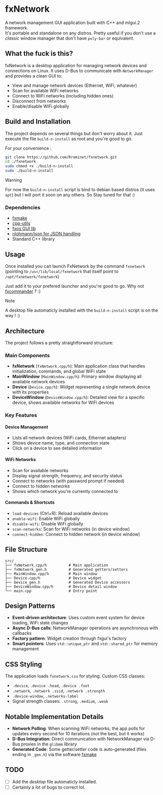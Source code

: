 # fxNetwork

A network management GUI application built with C++ and mlgui.2 framework.  
It's portable and standalone on any distros. Pretty useful if you don't use a *classic* window manager that don't have `poly-bar` or equivalent.

## What the fuck is this?

fxNetwork is a desktop application for managing network devices and connections on Linux. It uses D-Bus to communicate with `NetworkManager` and provides a clean GUI to:

- View and manage network devices (Ethernet, WiFi, whatever)
- Scan for available WiFi networks
- Connect to WiFi networks (including hidden ones)
- Disconnect from networks
- Enable/disable WiFi globally

## Build and Installation

The project depends on several things but don't worry about it. 
Just execute the file `build-n-install` as root and you're good to go. 

For your convenience : 
```bash
git clone https://github.com/Rrominet/fxnetwork.git
cd ./fxnetwork
sudo chmod +x ./build-n-install
sudo ./build-n-install
```
> [!WARNING]
> For now the `build-n-install` script is bind to debian based distros (it uses `apt`) but I will port it soon on any others.
> So Stay tuned for that :)

### Dependencies

- [fxmake](https://github.com/Rrominet/py-utils/tree/main/build)
- [cpp-utils](https://github.com/Rrominet/cpp-utils)
- [fxos GUI lib](https://github.com/Rrominet/fxos_gui-lib)
- [nlohmann/json for JSON handling](https://github.com/nlohmann/json)
- Standard C++ library


## Usage 

Once installed you can launch FxNetwork by the command `fxnetwork` (pointing to `/usr/lib/local/fxnetwork` that itself point to `/opt/fxnetwork/fxnetwork`)

Just add it to your prefered launcher and you're good to go.
Why not [fxcommander](https://github.com/Rrominet/fxcommander.git) ? :)

> [!NOTE]
> A desktop file automaticly installed with the `build-n-install` script is on the way ! :)

## Architecture

The project follows a pretty straightforward structure:

### Main Components

- **fxNetwork** (`fxNetwork.cpp/h`): Main application class that handles initialization, commands, and global WiFi state
- **MainWindow** (`MainWindow.cpp/h`): Primary window displaying all available network devices
- **Device** (`Device.cpp/h`): Widget representing a single network device with its properties
- **DeviceWindow** (`DeviceWindow.cpp/h`): Detailed view for a specific device, shows available networks for WiFi devices

### Key Features

#### Device Management
- Lists all network devices (WiFi cards, Ethernet adapters)
- Shows device name, type, and connection state
- Click on a device to see detailed information

#### WiFi Networks
- Scan for available networks
- Display signal strength, frequency, and security status
- Connect to networks (with password prompt if needed)
- Connect to hidden networks
- Shows which network you're currently connected to

#### Commands & Shortcuts
- `load-devices` (Ctrl+R): Reload available devices
- `enable-wifi`: Enable WiFi globally
- `disable-wifi`: Disable WiFi globally
- `scan-networks`: Scan for WiFi networks (in device window)
- `connect-hidden`: Connect to hidden network (in device window)

## File Structure

```
src/
├── fxNetwork.cpp/h          # Main application
├── fxNetwork_gen.h          # Generated getters/setters
├── MainWindow.cpp/h         # Main window
├── Device.cpp/h             # Device widget
├── Device_gen.h             # Generated Device accessors
├── DeviceWindow.cpp/h       # Device detail window
└── main.cpp                 # Entry point
```

## Design Patterns

- **Event-driven architecture**: Uses custom event system for device loading, WiFi state changes
- **Async D-Bus calls**: NetworkManager operations are asynchronous with callbacks
- **Factory pattern**: Widget creation through fxgui's factory
- **Smart pointers**: Uses `std::unique_ptr` and `std::shared_ptr` for memory management

## CSS Styling

The application loads `fxnetwork.css` for styling. Custom CSS classes:
- `.device`, `.device .head`, `.device .foot`
- `.network`, `.network .ssid`, `.network .strength`
- `.device-window`, `.networks-label`
- Signal strength classes: `.strong`, `.medium`, `.weak`

## Notable Implementation Details

- **Network Polling**: When scanning WiFi networks, the app polls for updates every second for 10 iterations (not the best, but it works)
- **D-Bus Integration**: Direct communication with NetworkManager via D-Bus proxies in the `glibmm` library
- **Generated Code**: Some getter/setter code is auto-generated (files ending in `_gen.h`) via the software [fxmake]()


## TODO

 - [ ] Add the *desktop* file automaticly installed.
 - [ ] Certainly a lot of bugs to correct lol.
